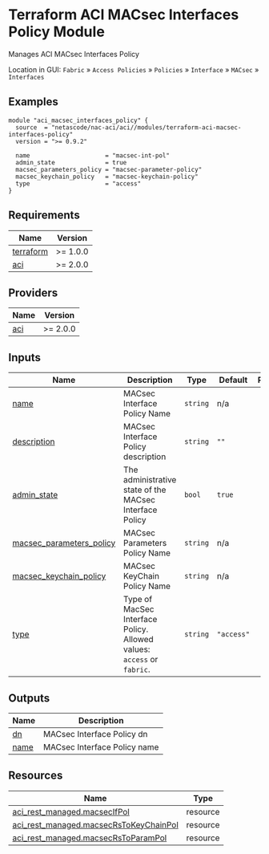 <!-- BEGIN_TF_DOCS -->
# Terraform ACI MACsec Interfaces Policy Module

Manages ACI MACsec Interfaces Policy

Location in GUI:
`Fabric` » `Access Policies` » `Policies` » `Interface` » `MACsec` » `Interfaces`

## Examples

```hcl
module "aci_macsec_interfaces_policy" {
  source  = "netascode/nac-aci/aci//modules/terraform-aci-macsec-interfaces-policy"
  version = ">= 0.9.2"

  name                     = "macsec-int-pol"
  admin_state              = true
  macsec_parameters_policy = "macsec-parameter-policy"
  macsec_keychain_policy   = "macsec-keychain-policy"
  type                     = "access"
}
```

## Requirements

| Name | Version |
|------|---------|
| <a name="requirement_terraform"></a> [terraform](#requirement\_terraform) | >= 1.0.0 |
| <a name="requirement_aci"></a> [aci](#requirement\_aci) | >= 2.0.0 |

## Providers

| Name | Version |
|------|---------|
| <a name="provider_aci"></a> [aci](#provider\_aci) | >= 2.0.0 |

## Inputs

| Name | Description | Type | Default | Required |
|------|-------------|------|---------|:--------:|
| <a name="input_name"></a> [name](#input\_name) | MACsec Interface Policy Name | `string` | n/a | yes |
| <a name="input_description"></a> [description](#input\_description) | MACsec Interface Policy description | `string` | `""` | no |
| <a name="input_admin_state"></a> [admin\_state](#input\_admin\_state) | The administrative state of the MACsec Interface Policy | `bool` | `true` | no |
| <a name="input_macsec_parameters_policy"></a> [macsec\_parameters\_policy](#input\_macsec\_parameters\_policy) | MACsec Parameters Policy Name | `string` | n/a | yes |
| <a name="input_macsec_keychain_policy"></a> [macsec\_keychain\_policy](#input\_macsec\_keychain\_policy) | MACsec KeyChain Policy Name | `string` | n/a | yes |
| <a name="input_type"></a> [type](#input\_type) | Type of MacSec Interface Policy. Allowed values: `access` or `fabric`. | `string` | `"access"` | no |

## Outputs

| Name | Description |
|------|-------------|
| <a name="output_dn"></a> [dn](#output\_dn) | MACsec Interface Policy dn |
| <a name="output_name"></a> [name](#output\_name) | MACsec Interface Policy name |

## Resources

| Name | Type |
|------|------|
| [aci_rest_managed.macsecIfPol](https://registry.terraform.io/providers/CiscoDevNet/aci/latest/docs/resources/rest_managed) | resource |
| [aci_rest_managed.macsecRsToKeyChainPol](https://registry.terraform.io/providers/CiscoDevNet/aci/latest/docs/resources/rest_managed) | resource |
| [aci_rest_managed.macsecRsToParamPol](https://registry.terraform.io/providers/CiscoDevNet/aci/latest/docs/resources/rest_managed) | resource |
<!-- END_TF_DOCS -->